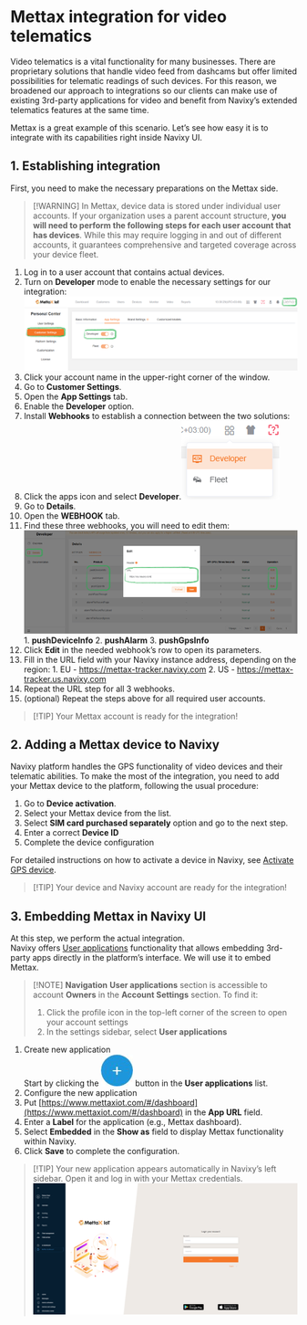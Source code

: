 # Mettax integration for video telematics

Video telematics is a vital functionality for many businesses. There are proprietary solutions that handle video feed from dashcams but offer limited possibilities for telematic readings of such devices. For this reason, we broadened our approach to integrations so our clients can make use of existing 3rd-party applications for video and benefit from Navixy’s extended telematics features at the same time.

Mettax is a great example of this scenario. Let’s see how easy it is to integrate with its capabilities right inside Navixy UI.

## 1. Establishing integration

First, you need to make the necessary preparations on the Mettax side.

> \[!WARNING] In Mettax, device data is stored under individual user accounts. If your organization uses a parent account structure, **you will need to perform the following steps for each user account that has devices**. While this may require logging in and out of different accounts, it guarantees comprehensive and targeted coverage across your device fleet.

1. Log in to a user account that contains actual devices.
2. Turn on **Developer** mode to enable the necessary settings for our integration:![Mettax-UI.png](../attachments/Mettax-UI.png)
3. Click your account name in the upper-right corner of the window.
4. Go to **Customer Settings**.
5. Open the **App Settings** tab.
6. Enable the **Developer** option.
7. Install **Webhooks** to establish a connection between the two solutions:
8. Click the apps icon and select **Developer**.![image-20250428-102043.png](../attachments/image-20250428-102043.png)
9. Go to **Details**.
10. Open the **WEBHOOK** tab.
11. Find these three webhooks, you will need to edit them:![Mettax-webhooks.png](../attachments/Mettax-webhooks.png) 1. **pushDeviceInfo** 2. **pushAlarm** 3. **pushGpsInfo**
12. Click **Edit** in the needed webhook’s row to open its parameters.
13. Fill in the URL field with your Navixy instance address, depending on the region: 1. EU - https://mettax-tracker.navixy.com 2. US - https://mettax-tracker.us.navixy.com
14. Repeat the URL step for all 3 webhooks.
15. (optional) Repeat the steps above for all required user accounts.

> \[!TIP] Your Mettax account is ready for the integration!

## 2. Adding a Mettax device to Navixy

Navixy platform handles the GPS functionality of video devices and their telematic abilities. To make the most of the integration, you need to add your Mettax device to the platform, following the usual procedure:

1. Go to **Device activation**.
2. Select your Mettax device from the list.
3. Select **SIM card purchased separately** option and go to the next step.
4. Enter a correct **Device ID**
5. Complete the device configuration

For detailed instructions on how to activate a device in Navixy, see [Activate GPS device](../../quick-start/quick-start/activate-gps-device.md).

> \[!TIP] Your device and Navixy account are ready for the integration!

## 3. Embedding Mettax in Navixy UI

At this step, we perform the actual integration.\
Navixy offers [User applications](https://squaregps.atlassian.net/wiki/spaces/USERDOCSOLD/pages/3017179152/User+applications?atlOrigin=eyJpIjoiYzVjMjI4Mjg4NWQ1NDU0ZjlhYTEyOWE2ZjAwM2RhZTYiLCJwIjoiYyJ9) functionality that allows embedding 3rd-party apps directly in the platform’s interface. We will use it to embed Mettax.

> \[!NOTE] **Navigation** **User applications** section is accessible to account **Owners** in the **Account Settings** section. To find it:
>
> 1. Click the profile icon in the top-left corner of the screen to open your account settings
> 2. In the settings sidebar, select **User applications**

1. Create new application\
   Start by clicking the ![chrome\_py0qhiu5p8.webp](../attachments/5c189486-fbcd-47f6-ae65-953cb70ff9b2) button in the **User applications** list.
2. Configure the new application
3. Put [https://www.mettaxiot.com/#/dashboard](https://www.mettaxiot.com/#/dashboard) in the **App URL** field.
4. Enter a **Label** for the application (e.g., Mettax dashboard).
5. Select **Embedded** in the **Show as** field to display Mettax functionality within Navixy.
6. Click **Save** to complete the configuration.

> \[!TIP] Your new application appears automatically in Navixy’s left sidebar. Open it and log in with your Mettax credentials. ![image-20250428-113317.png](../attachments/image-20250428-113317.png)
